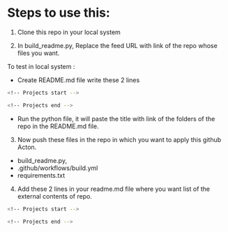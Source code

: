 # Steps to use this:

1. Clone this repo in your local system

2. In build_readme.py, Replace the feed URL with link 
   of the repo whose files you want. 

To test in local system :

*  Create README.md file write these 2 lines 

```bash
<!-- Projects start -->

<!-- Projects end -->
```

*  Run the python file, it will paste the title with link of the folders
   of the repo in the README.md file.

3. Now push these files in the repo in which 
you want to apply this github Acton. 

* build_readme.py,
* .github/workflows/build.yml
* requirements.txt

4. Add these 2 lines in your readme.md file where you 
want list of the external contents of repo. 

```bash
<!-- Projects start -->

<!-- Projects end -->
```

